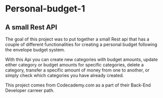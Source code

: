 # Personal-budget-1

## A small Rest API 
The goal of this project was to put together a small Rest api that has a couple of different functionalities for creating a personal budget following the envelope budget system.

With this Api you can create new categories with budget amounts, update either category or budget amounts for specific categories, delete a category, transfer a specific amount of money from one to another, or simply check which categories you have already created.

This project comes from Codecademy.com as a part of their Back-End Developer carreer path.

